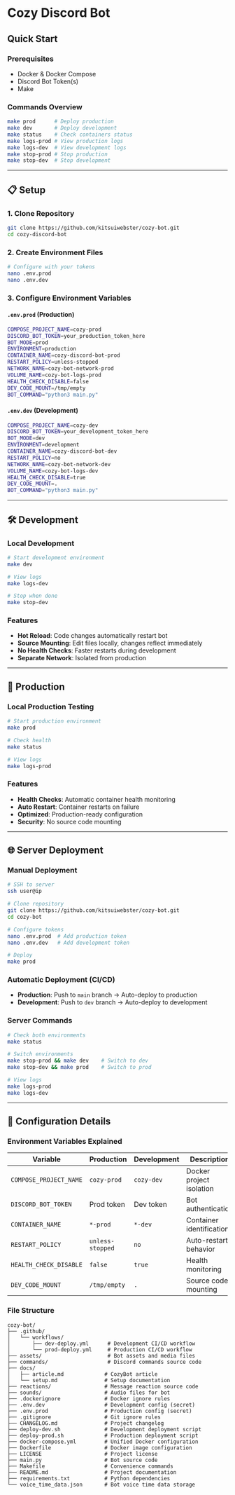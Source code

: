 # Cozy Discord Bot

## Quick Start

### Prerequisites
- Docker & Docker Compose
- Discord Bot Token(s)
- Make

### Commands Overview
```bash
make prod      # Deploy production
make dev       # Deploy development  
make status    # Check containers status
make logs-prod # View production logs
make logs-dev  # View development logs
make stop-prod # Stop production
make stop-dev  # Stop development
```

---

## 📋 Setup

### 1. Clone Repository
```bash
git clone https://github.com/kitsuiwebster/cozy-bot.git
cd cozy-discord-bot
```

### 2. Create Environment Files
```bash
# Configure with your tokens
nano .env.prod
nano .env.dev
```

### 3. Configure Environment Variables

#### `.env.prod` (Production)
```bash
COMPOSE_PROJECT_NAME=cozy-prod
DISCORD_BOT_TOKEN=your_production_token_here
BOT_MODE=prod
ENVIRONMENT=production
CONTAINER_NAME=cozy-discord-bot-prod
RESTART_POLICY=unless-stopped
NETWORK_NAME=cozy-bot-network-prod
VOLUME_NAME=cozy-bot-logs-prod
HEALTH_CHECK_DISABLE=false
DEV_CODE_MOUNT=/tmp/empty
BOT_COMMAND="python3 main.py"
```

#### `.env.dev` (Development)
```bash
COMPOSE_PROJECT_NAME=cozy-dev
DISCORD_BOT_TOKEN=your_development_token_here
BOT_MODE=dev
ENVIRONMENT=development
CONTAINER_NAME=cozy-discord-bot-dev
RESTART_POLICY=no
NETWORK_NAME=cozy-bot-network-dev
VOLUME_NAME=cozy-bot-logs-dev
HEALTH_CHECK_DISABLE=true
DEV_CODE_MOUNT=.
BOT_COMMAND="python3 main.py"
```

---

## 🛠️ Development

### Local Development
```bash
# Start development environment
make dev

# View logs
make logs-dev

# Stop when done
make stop-dev
```

### Features
- **Hot Reload**: Code changes automatically restart bot
- **Source Mounting**: Edit files locally, changes reflect immediately
- **No Health Checks**: Faster restarts during development
- **Separate Network**: Isolated from production

---

## 🚀 Production

### Local Production Testing
```bash
# Start production environment
make prod

# Check health
make status

# View logs
make logs-prod
```

### Features
- **Health Checks**: Automatic container health monitoring
- **Auto Restart**: Container restarts on failure
- **Optimized**: Production-ready configuration
- **Security**: No source code mounting

---

## 🌐 Server Deployment

### Manual Deployment
```bash
# SSH to server
ssh user@ip

# Clone repository
git clone https://github.com/kitsuiwebster/cozy-bot.git
cd cozy-bot

# Configure tokens
nano .env.prod  # Add production token
nano .env.dev   # Add development token

# Deploy
make prod
```

### Automatic Deployment (CI/CD)
- **Production**: Push to `main` branch → Auto-deploy to production
- **Development**: Push to `dev` branch → Auto-deploy to development

### Server Commands
```bash
# Check both environments
make status

# Switch environments
make stop-prod && make dev    # Switch to dev
make stop-dev && make prod    # Switch to prod

# View logs
make logs-prod
make logs-dev
```

---

## 🔧 Configuration Details

### Environment Variables Explained
| Variable | Production | Development | Description |
|----------|------------|-------------|-------------|
| `COMPOSE_PROJECT_NAME` | `cozy-prod` | `cozy-dev` | Docker project isolation |
| `DISCORD_BOT_TOKEN` | Prod token | Dev token | Bot authentication |
| `CONTAINER_NAME` | `*-prod` | `*-dev` | Container identification |
| `RESTART_POLICY` | `unless-stopped` | `no` | Auto-restart behavior |
| `HEALTH_CHECK_DISABLE` | `false` | `true` | Health monitoring |
| `DEV_CODE_MOUNT` | `/tmp/empty` | `.` | Source code mounting |

### File Structure
```
cozy-bot/
├── .github/
│   └── workflows/
│       ├── dev-deploy.yml      # Development CI/CD workflow
│       └── prod-deploy.yml     # Production CI/CD workflow
├── assets/                     # Bot assets and media files
├── commands/                   # Discord commands source code
├── docs/
│   ├── article.md             # CozyBot article
│   └── setup.md               # Setup documentation
├── reactions/                 # Message reaction source code
├── sounds/                    # Audio files for bot
├── .dockerignore              # Docker ignore rules
├── .env.dev                   # Development config (secret)
├── .env.prod                  # Production config (secret)
├── .gitignore                 # Git ignore rules
├── CHANGELOG.md               # Project changelog
├── deploy-dev.sh              # Development deployment script
├── deploy-prod.sh             # Production deployment script
├── docker-compose.yml         # Unified Docker configuration
├── Dockerfile                 # Docker image configuration
├── LICENSE                    # Project license
├── main.py                    # Bot source code
├── Makefile                   # Convenience commands
├── README.md                  # Project documentation
├── requirements.txt           # Python dependencies
└── voice_time_data.json       # Bot voice time data storage
```
